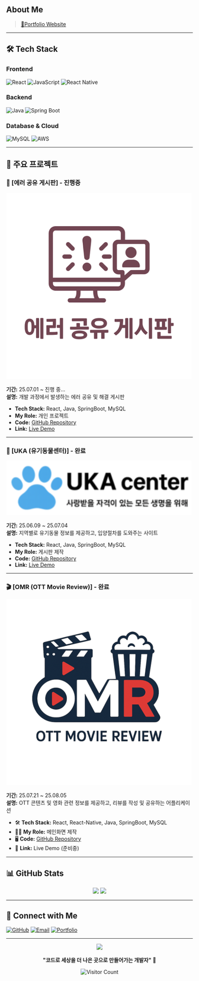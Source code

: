 ## About Me
> [🔗Portfolio Website](https://hms1218.github.io) 

---

## 🛠️ Tech Stack

### Frontend
![React](https://img.shields.io/badge/React-20232A?style=for-the-badge&logo=react&logoColor=61DAFB)
![JavaScript](https://img.shields.io/badge/JavaScript-F7DF1E?style=for-the-badge&logo=javascript&logoColor=black)
![React Native](https://img.shields.io/badge/React_Native-20232A?style=for-the-badge&logo=react&logoColor=61DAFB)
<!-- 본인이 사용하는 기술 배지를 추가하세요 -->

### Backend
![Java](https://img.shields.io/badge/Java-ED8B00?style=for-the-badge&logo=openjdk&logoColor=white)
![Spring Boot](https://img.shields.io/badge/Spring_Boot-F2F4F9?style=for-the-badge&logo=spring-boot)
<!-- 본인이 사용하는 백엔드 기술을 추가하세요 -->

### Database & Cloud
![MySQL](https://img.shields.io/badge/MySQL-00000F?style=for-the-badge&logo=mysql&logoColor=white)
![AWS](https://img.shields.io/badge/AWS-232F3E?style=for-the-badge&logo=amazon-aws&logoColor=white)
<!-- 본인이 사용하는 DB/클라우드 기술을 추가하세요 -->

---

## 📁 주요 프로젝트

### 🐛 [에러 공유 게시판] - 진행중
<img src="Error_MainLogo.png" width="500" alt="Error Board">

**기간:** 25.07.01 ~ 진행 중...  
**설명:** 개발 과정에서 발생하는 에러 공유 및 해결 게시판

- **Tech Stack:** React, Java, SpringBoot, MySQL
- **My Role:** 개인 프로젝트
- **Code:** [GitHub Repository](https://github.com/hms1218/Project1)
- **Link:** [Live Demo](http://project-bucbucket.s3-website.ap-northeast-2.amazonaws.com/)

---

### 🐾 [UKA (유기동물센터)] - 완료
<img src="MainLogo.png" width="500" alt="UKA Project">

**기간:** 25.06.09 ~ 25.07.04  
**설명:** 지역별로 유기동물 정보를 제공하고, 입양절차를 도와주는 사이트

- **Tech Stack:** React, Java, SpringBoot, MySQL
- **My Role:** 게시판 제작
- **Code:** [GitHub Repository](https://github.com/hms1218/TeamProject-UKA)
- **Link:** [Live Demo](http://teamproject-uka.s3-website.ap-northeast-2.amazonaws.com/)

---

### 🎬 [OMR (OTT Movie Review)] - 완료
<img src="OMR_MainLogo.png" width="500" alt="OMR Project">

**기간:** 25.07.21 ~ 25.08.05  
**설명:** OTT 콘텐츠 및 영화 관련 정보를 제공하고, 리뷰를 작성 및 공유하는 어플리케이션

- 🛠️ **Tech Stack:** React, React-Native, Java, SpringBoot, MySQL
- 👨‍💻 **My Role:** 메인화면 제작
- 🖥️ **Code:** [GitHub Repository](https://github.com/hms1218/TeamProject-OMR)
- 🔗 **Link:** Live Demo (준비중)

---

<!-- 프로젝트를 더 추가하고 싶으시면 위 형식을 복사해서 사용하세요 -->

## 📊 GitHub Stats

<div align="center">
  <img height="180em" src="https://github-readme-stats.vercel.app/api?username=hms1218&show_icons=true&theme=react&include_all_commits=true&count_private=true"/>
  <img height="180em" src="https://github-readme-stats.vercel.app/api/top-langs/?username=hms1218&layout=compact&langs_count=7&theme=react"/>
</div>

---

## 🔗 Connect with Me

[![GitHub](https://img.shields.io/badge/GitHub-100000?style=for-the-badge&logo=github&logoColor=white)](https://github.com/hms1218)
[![Email](https://img.shields.io/badge/Email-D14836?style=for-the-badge&logo=gmail&logoColor=white)](mailto:your.email@example.com)
[![Portfolio](https://img.shields.io/badge/Portfolio-FF5722?style=for-the-badge&logo=firefox&logoColor=white)](https://hms1218.github.io)

---

<div align="center">
  <img src="https://capsule-render.vercel.app/api?type=waving&color=gradient&height=60&section=footer"/>
  
  **"코드로 세상을 더 나은 곳으로 만들어가는 개발자"** 💫
  
  ![Visitor Count](https://profile-counter.glitch.me/hms1218/count.svg)
</div>
